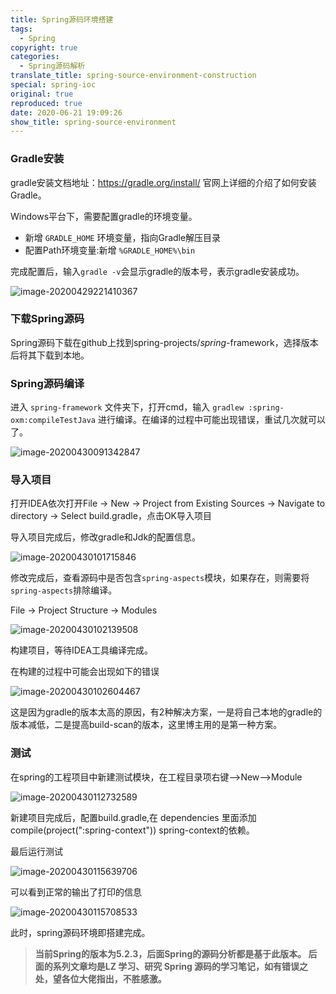 ```yaml
---
title: Spring源码环境搭建
tags:
  - Spring
copyright: true
categories:
  - Spring源码解析
translate_title: spring-source-environment-construction
special: spring-ioc
original: true
reproduced: true
date: 2020-06-21 19:09:26
show_title: spring-source-environment
---
```


###  Gradle安装

gradle安装文档地址：https://gradle.org/install/  官网上详细的介绍了如何安装Gradle。

Windows平台下，需要配置gradle的环境变量。

-   新增 `GRADLE_HOME` 环境变量，指向Gradle解压目录
-   配置Path环境变量:新增 `%GRADLE_HOME%\bin`

完成配置后，输入`gradle -v`会显示gradle的版本号，表示gradle安装成功。

![image-20200429221410367](http://cdn.zzwzdx.cn/blog/image-20200429221410367.png&blog)



### 下载Spring源码

Spring源码下载在github上找到spring-projects/*spring*-framework，选择版本后将其下载到本地。

### Spring源码编译

进入 `spring-framework` 文件夹下，打开cmd，输入 `gradlew :spring-oxm:compileTestJava` 进行编译。在编译的过程中可能出现错误，重试几次就可以了。

![image-20200430091342847](http://cdn.zzwzdx.cn/blog/image-20200430091342847.png&blog)

### 导入项目

打开IDEA依次打开File -> New -> Project from Existing Sources -> Navigate to directory -> Select build.gradle，点击OK导入项目

导入项目完成后，修改gradle和Jdk的配置信息。

![image-20200430101715846](http://cdn.zzwzdx.cn/blog/image-20200430101715846.png&blog)

修改完成后，查看源码中是否包含`spring-aspects`模块，如果存在，则需要将`spring-aspects`排除编译。

File -> Project Structure -> Modules

![image-20200430102139508](http://cdn.zzwzdx.cn/blog/image-20200430102139508.png&blog)

构建项目，等待IDEA工具编译完成。

在构建的过程中可能会出现如下的错误

![image-20200430102604467](http://cdn.zzwzdx.cn/blog/image-20200430102604467.png&blog)

这是因为gradle的版本太高的原因，有2种解决方案，一是将自己本地的gradle的版本减低，二是提高build-scan的版本，这里博主用的是第一种方案。

### 测试

在spring的工程项目中新建测试模块，在工程目录项右键-->New-->Module

![image-20200430112732589](http://cdn.zzwzdx.cn/blog/image-20200430112732589.png&blog)

新建项目完成后，配置build.gradle,在 dependencies 里面添加 compile(project(":spring-context"))  spring-context的依赖。

最后运行测试

![image-20200430115639706](http://cdn.zzwzdx.cn/blog/image-20200430115639706.png&blog)

可以看到正常的输出了打印的信息

![image-20200430115708533](http://cdn.zzwzdx.cn/blog/image-20200430115708533.png&blog)

此时，spring源码环境即搭建完成。



>   **当前Spring的版本为5.2.3，后面Spring的源码分析都是基于此版本。 后面的系列文章均是LZ 学习、研究 Spring 源码的学习笔记，如有错误之处，望各位大佬指出，不胜感激。**
